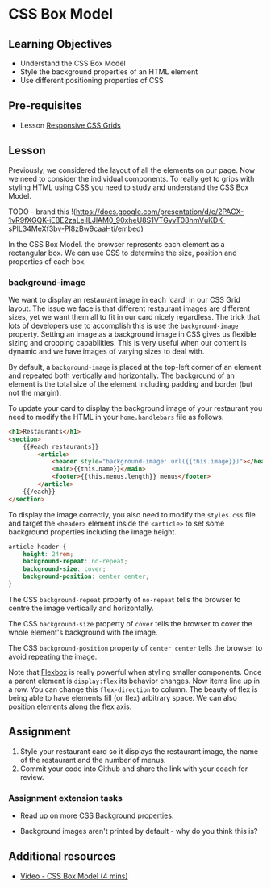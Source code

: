 # CSS Box Model

## Learning Objectives
* Understand the CSS Box Model
* Style the background properties of an HTML element
* Use different positioning properties of CSS

## Pre-requisites
* Lesson [Responsive CSS Grids](/curriculum/Bootcamp/Unit-3-APIs_and_Dynamic_Content/0.3.4-Responsive_CSS_Grids)

## Lesson
Previously, we considered the layout of all the elements on our page. Now we need to consider the individual components. To really get to grips with styling HTML using CSS you need to study and understand the CSS Box Model.

TODO - brand this
!(https://docs.google.com/presentation/d/e/2PACX-1vR9fXGQK-iEBE2zaLeilLJlAM0_90xheU8S1VTGyvT08hmVuKDK-sPlL34MeXf3bv-Pl8zBw9caaHti/embed)

In the CSS Box Model. the browser represents each element as a rectangular box. We can use CSS to determine the size, position and properties of each box.

### background-image
We want to display an restaurant image in each 'card' in our CSS Grid layout. The issue we face is that different restaurant images are different sizes, yet we want them all to fit in our card nicely regardless. The trick that lots of developers use to accomplish this is use the `background-image` property. Setting an image as a background image in CSS gives us flexible sizing and cropping capabilities. This is very useful when our content is dynamic and we have images of varying sizes to deal with. 

By default, a `background-image` is placed at the top-left corner of an element and repeated both vertically and horizontally. The background of an element is the total size of the element including padding and border (but not the margin).

To update your card to display the background image of your restaurant you need to modify the HTML in your `home.handlebars` file as follows. 

```html
<h1>Restaurants</h1>
<section>
    {{#each restaurants}}
        <article>
            <header style="background-image: url({{this.image}})"></header>
            <main>{{this.name}}</main>
            <footer>{{this.menus.length}} menus</footer>
        </article>
    {{/each}}
</section>
```
To display the image correctly, you also need to modify the `styles.css` file and target the `<header>` element inside the `<article>` to set some background properties including the image height.
```css
article header {
    height: 24rem;
    background-repeat: no-repeat;
    background-size: cover;
    background-position: center center;
}
```
The CSS `background-repeat` property of `no-repeat` tells the browser to centre the image vertically and horizontally.

The CSS `background-size` property of `cover` tells 
the browser to cover the whole element's background with the image.

The CSS `background-position` property of `center center` tells the browser to avoid repeating the image.

Note that [Flexbox](https://www.w3schools.com/css/css3_flexbox.asp) is really powerful when styling smaller components. Once a parent element is `display:flex` its behavior changes. Now items line up in a row. You can change this `flex-direction` to column. The beauty of flex is being able to have elements fill (or flex) arbitrary space. We can also position elements along the flex axis.


## Assignment
  1. Style your restaurant card so it displays the restaurant image, the name of the restaurant and the number of menus.
  1. Commit your code into Github and share the link with your coach for review.

### Assignment extension tasks
  * Read up on more [CSS Background properties](https://www.w3schools.com/cssref/css3_pr_background.asp).

  * Background images aren't printed by default - why do you think this is?

## Additional resources
  * [Video - CSS Box Model (4 mins)](https://www.youtube.com/watch?v=WH-86nJPVNk)
